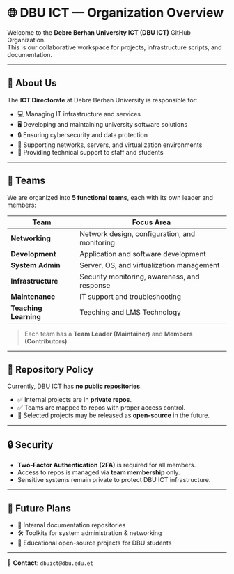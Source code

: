 # 🌐 DBU ICT — Organization Overview

Welcome to the **Debre Berhan University ICT (DBU ICT)** GitHub Organization.  
This is our collaborative workspace for projects, infrastructure scripts, and documentation.

---

## 📌 About Us
The **ICT Directorate** at Debre Berhan University is responsible for:
- 💻 Managing IT infrastructure and services  
- 🖥️ Developing and maintaining university software solutions  
- 🔒 Ensuring cybersecurity and data protection  
- 📡 Supporting networks, servers, and virtualization environments  
- 👥 Providing technical support to staff and students  

---

## 👥 Teams
We are organized into **5 functional teams**, each with its own leader and members:

| Team                      | Focus Area                                    |
|---------------------------|-----------------------------------------------|
| **Networking**            | Network design, configuration, and monitoring |
| **Development**           | Application and software development          |
| **System Admin**          | Server, OS, and virtualization management     |
| **Infrastructure**        | Security monitoring, awareness, and response  |
| **Maintenance**           | IT support and troubleshooting                |
| **Teaching Learning**     | Teaching and LMS Technology                   |

> Each team has a **Team Leader (Maintainer)** and **Members (Contributors)**.

---

## 📂 Repository Policy
Currently, DBU ICT has **no public repositories**.  
- ✅ Internal projects are in **private repos**.  
- ✅ Teams are mapped to repos with proper access control.  
- 🚀 Selected projects may be released as **open-source** in the future.  

---

## 🔒 Security
- **Two-Factor Authentication (2FA)** is required for all members.  
- Access to repos is managed via **team membership** only.  
- Sensitive systems remain private to protect DBU ICT infrastructure.  

---

## 🚀 Future Plans
- 📘 Internal documentation repositories  
- 🛠️ Toolkits for system administration & networking  
- 🏫 Educational open-source projects for DBU students  

---

📧 **Contact**: `dbuict@dbu.edu.et`  
